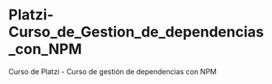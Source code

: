 # Platzi-Curso_de_Gestion_de_dependencias_con_NPM
Curso de Platzi - Curso de gestión de dependencias con NPM
